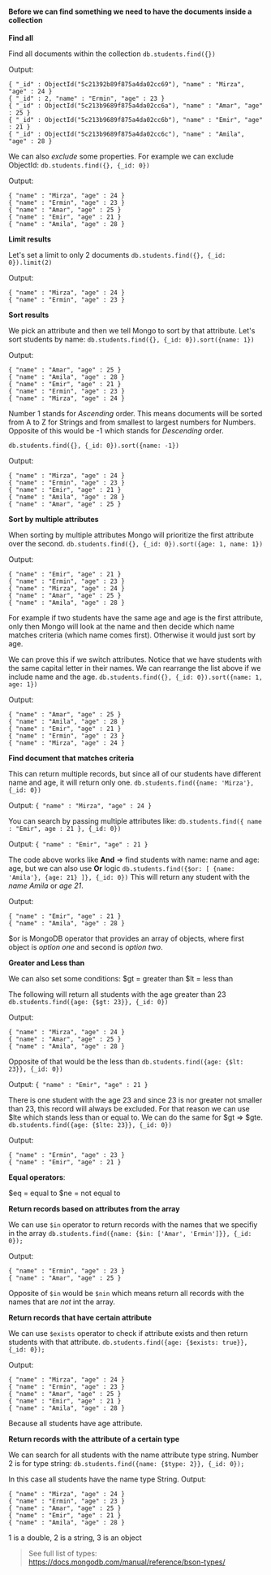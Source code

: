 
#### Before we can find something we need to have the documents inside a collection

**Find all**

Find all documents within the collection
```db.students.find({})```

Output:
```
{ "_id" : ObjectId("5c21392b89f875a4da02cc69"), "name" : "Mirza", "age" : 24 }
{ "_id" : 2, "name" : "Ermin", "age" : 23 }
{ "_id" : ObjectId("5c213b9689f875a4da02cc6a"), "name" : "Amar", "age" : 25 }
{ "_id" : ObjectId("5c213b9689f875a4da02cc6b"), "name" : "Emir", "age" : 21 }
{ "_id" : ObjectId("5c213b9689f875a4da02cc6c"), "name" : "Amila", "age" : 28 }
```

We can also *exclude* some properties. For example we can exclude ObjectId:
```db.students.find({}, {_id: 0})```

Output: 
```
{ "name" : "Mirza", "age" : 24 }
{ "name" : "Ermin", "age" : 23 }
{ "name" : "Amar", "age" : 25 }
{ "name" : "Emir", "age" : 21 }
{ "name" : "Amila", "age" : 28 }
```

**Limit results**

Let's set a limit to only 2 documents
```db.students.find({}, {_id: 0}).limit(2)```

Output: 
```
{ "name" : "Mirza", "age" : 24 }
{ "name" : "Ermin", "age" : 23 }
```

**Sort results**

We pick an attribute and then we tell Mongo to sort by that attribute. Let's sort students by name:
```db.students.find({}, {_id: 0}).sort({name: 1})```

Output:
```
{ "name" : "Amar", "age" : 25 }
{ "name" : "Amila", "age" : 28 }
{ "name" : "Emir", "age" : 21 }
{ "name" : "Ermin", "age" : 23 }
{ "name" : "Mirza", "age" : 24 }
```

Number 1 stands for *Ascending* order. This means documents will be sorted from A to Z for Strings and from smallest to largest numbers for Numbers.
Opposite of this would be -1 which stands for *Descending* order.

```db.students.find({}, {_id: 0}).sort({name: -1})```

Output:
```
{ "name" : "Mirza", "age" : 24 }
{ "name" : "Ermin", "age" : 23 }
{ "name" : "Emir", "age" : 21 }
{ "name" : "Amila", "age" : 28 }
{ "name" : "Amar", "age" : 25 }
```

**Sort by multiple attributes**

When sorting by multiple attributes Mongo will prioritize the first attribute over the second.
```db.students.find({}, {_id: 0}).sort({age: 1, name: 1})```

Output:
```
{ "name" : "Emir", "age" : 21 }
{ "name" : "Ermin", "age" : 23 }
{ "name" : "Mirza", "age" : 24 }
{ "name" : "Amar", "age" : 25 }
{ "name" : "Amila", "age" : 28 }
```

For example if two students have the same age and age is the first attribute, only then Mongo will look at the name and then decide which name matches criteria (which name comes first). Otherwise it would just sort by age.

We can prove this if we switch attributes. Notice that we have students with the same capital letter in their names. We can rearrange the list above if we include name and the age.
```db.students.find({}, {_id: 0}).sort({name: 1, age: 1})```

Output:
```
{ "name" : "Amar", "age" : 25 }
{ "name" : "Amila", "age" : 28 }
{ "name" : "Emir", "age" : 21 }
{ "name" : "Ermin", "age" : 23 }
{ "name" : "Mirza", "age" : 24 }
```

**Find document that matches criteria**

This can return multiple records, but since all of our students have different name and age, it will return only one.
```db.students.find({name: 'Mirza'}, {_id: 0})```

Output: ```{ "name" : "Mirza", "age" : 24 }```

You can search by passing multiple attributes like:
```db.students.find({ name : "Emir", age : 21 }, {_id: 0})```

Output: ```{ "name" : "Emir", "age" : 21 }```

The code above works like **And** => find students with name: name and age: age, but we can also use **Or** logic
```db.students.find({$or: [ {name: 'Amila'}, {age: 21} ]}, {_id: 0})``` 
This will return any student with the *name Amila* or *age 21*.

Output:
```
{ "name" : "Emir", "age" : 21 }
{ "name" : "Amila", "age" : 28 }
```

$or is MongoDB operator that provides an array of objects, where first object is *option one* and second is *option two*.

**Greater and Less than**

We can also set some conditions:
$gt = greater than
$lt = less than

The following will return all students with the age greater than 23
```db.students.find({age: {$gt: 23}}, {_id: 0})```

Output:
```
{ "name" : "Mirza", "age" : 24 }
{ "name" : "Amar", "age" : 25 }
{ "name" : "Amila", "age" : 28 }
```

Opposite of that would be the less than
```db.students.find({age: {$lt: 23}}, {_id: 0})```

Output: ```{ "name" : "Emir", "age" : 21 }```

There is one student with the age 23 and since 23 is nor greater not smaller than 23, this record will always be excluded.
For that reason we can use $lte which stands less than or equal to. We can do the same for $gt => $gte.
```db.students.find({age: {$lte: 23}}, {_id: 0})```

Output:
```
{ "name" : "Ermin", "age" : 23 }
{ "name" : "Emir", "age" : 21 }
```

**Equal operators**:

$eq = equal to
$ne = not equal to

**Return records based on attributes from the array**

We can use ```$in``` operator to return records with the names that we specifiy in the array
```db.students.find({name: {$in: ['Amar', 'Ermin']}}, {_id: 0});```

Output:
```
{ "name" : "Ermin", "age" : 23 }
{ "name" : "Amar", "age" : 25 }
```

Opposite of ```$in``` would be ```$nin``` which means return all records with the names that are *not* int the array.

**Return records that have certain attribute**

We can use ```$exists``` operator to check if attribute exists and then return students with that attribute.
```db.students.find({age: {$exists: true}}, {_id: 0});```

Output:
```
{ "name" : "Mirza", "age" : 24 }
{ "name" : "Ermin", "age" : 23 }
{ "name" : "Amar", "age" : 25 }
{ "name" : "Emir", "age" : 21 }
{ "name" : "Amila", "age" : 28 }
```

Because all students have age attribute.

**Return records with the attribute of a certain type**

We can search for all students with the name attribute type string. Number 2 is for type string:
```db.students.find({name: {$type: 2}}, {_id: 0});```

In this case all students have the name type String. Output:
```
{ "name" : "Mirza", "age" : 24 }
{ "name" : "Ermin", "age" : 23 }
{ "name" : "Amar", "age" : 25 }
{ "name" : "Emir", "age" : 21 }
{ "name" : "Amila", "age" : 28 }
```

1 is a double,
2 is a string,
3 is an object

> See full list of types:
https://docs.mongodb.com/manual/reference/bson-types/
